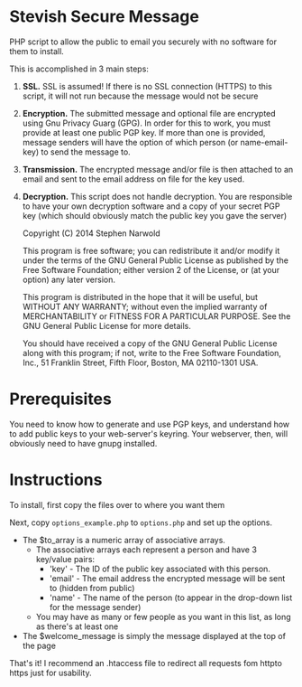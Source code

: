 Stevish Secure Message
======================

PHP script to allow the public to email you securely with no software for them to install.

This is accomplished in 3 main steps:

1. **SSL.** SSL is assumed! If there is no SSL connection (HTTPS) to this script, it will not run because the message would not be secure

2. **Encryption.** The submitted message and optional file are encrypted using Gnu Privacy Guarg (GPG). In order for this to work, you must provide at least one public PGP key. If more than one is provided, message senders will have the option of which person (or name-email-key) to send the message to.

3. **Transmission.** The encrypted message and/or file is then attached to an email and sent to the email address on file for the key used.

4. **Decryption.** This script does not handle decryption. You are responsible to have your own decryption software and a copy of your secret PGP key (which should obviously match the public key you gave the server)

    Copyright (C) 2014 Stephen Narwold

    This program is free software; you can redistribute it and/or modify
    it under the terms of the GNU General Public License as published by
    the Free Software Foundation; either version 2 of the License, or
    (at your option) any later version.

    This program is distributed in the hope that it will be useful,
    but WITHOUT ANY WARRANTY; without even the implied warranty of
    MERCHANTABILITY or FITNESS FOR A PARTICULAR PURPOSE.  See the
    GNU General Public License for more details.

    You should have received a copy of the GNU General Public License along
    with this program; if not, write to the Free Software Foundation, Inc.,
    51 Franklin Street, Fifth Floor, Boston, MA 02110-1301 USA.

Prerequisites
=============
You need to know how to generate and use PGP keys, and understand how to add public keys to your web-server's keyring. Your webserver, then, will obviously need to have gnupg installed.

Instructions
============
To install, first copy the files over to where you want them

Next, copy `options_example.php` to `options.php` and set up the options.
  - The $to_array is a numeric array of associative arrays.
    - The associative arrays each represent a person and have 3 key/value pairs:
      - 'key' - The ID of the public key associated with this person.
      - 'email' - The email address the encrypted message will be sent to (hidden from public)
      - 'name' - The name of the person (to appear in the drop-down list for the message sender)
    - You may have as many or few people as you want in this list, as long as there's at least one
  - The $welcome_message is simply the message displayed at the top of the page

That's it! I recommend an .htaccess file to redirect all requests fom httpto https just for usability.

